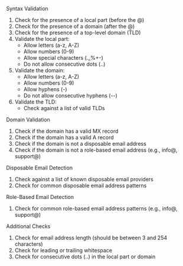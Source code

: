 Syntax Validation

1. Check for the presence of a local part (before the @)
2. Check for the presence of a domain (after the @)
3. Check for the presence of a top-level domain (TLD)
4. Validate the local part:
    - Allow letters (a-z, A-Z)
    - Allow numbers (0-9)
    - Allow special characters (._%+-)
    - Do not allow consecutive dots (..)
5. Validate the domain:
    - Allow letters (a-z, A-Z)
    - Allow numbers (0-9)
    - Allow hyphens (-)
    - Do not allow consecutive hyphens (--)
6. Validate the TLD:
    - Check against a list of valid TLDs

Domain Validation

1. Check if the domain has a valid MX record
2. Check if the domain has a valid A record
3. Check if the domain is not a disposable email address
4. Check if the domain is not a role-based email address (e.g., info@, support@)

Disposable Email Detection

1. Check against a list of known disposable email providers
2. Check for common disposable email address patterns

Role-Based Email Detection

1. Check for common role-based email address patterns (e.g., info@, support@)

Additional Checks

1. Check for email address length (should be between 3 and 254 characters)
2. Check for leading or trailing whitespace
3. Check for consecutive dots (..) in the local part or domain
